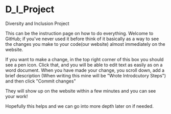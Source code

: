 # D_I_Project
Diversity and Inclusion Project

This can be the instruction page on how to do everything. Welcome to GitHub; if you've never used it before think of it basically as a way to see the changes you make to your code(our website) almost immediately on the website.

If you want to make a change, in the top right corner of this box you should see a pen icon. Click that, and you will be able to edit text as easily as on a word document. When you have made your change, you scroll down, add a brief description (When writing this mine will be "Wrote Introdcutory Steps") and then click "Commit changes"

They will show up on the website within a few minutes and you can see your work!

Hopefully this helps and we can go into more depth later on if needed.
